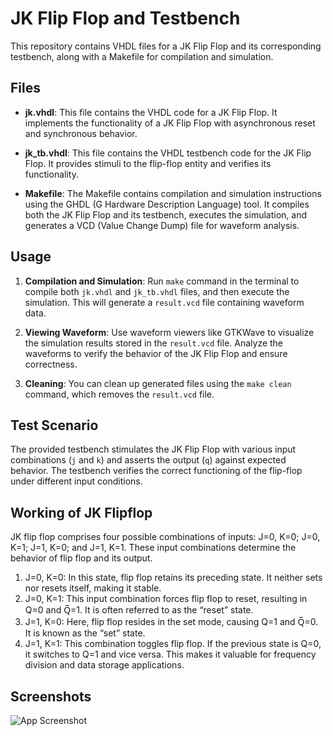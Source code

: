 # JK Flip Flop and Testbench

This repository contains VHDL files for a JK Flip Flop and its corresponding testbench, along with a Makefile for compilation and simulation.

## Files

- **jk.vhdl**: This file contains the VHDL code for a JK Flip Flop. It implements the functionality of a JK Flip Flop with asynchronous reset and synchronous behavior.

- **jk_tb.vhdl**: This file contains the VHDL testbench code for the JK Flip Flop. It provides stimuli to the flip-flop entity and verifies its functionality.

- **Makefile**: The Makefile contains compilation and simulation instructions using the GHDL (G Hardware Description Language) tool. It compiles both the JK Flip Flop and its testbench, executes the simulation, and generates a VCD (Value Change Dump) file for waveform analysis.

## Usage

1. **Compilation and Simulation**: Run `make` command in the terminal to compile both `jk.vhdl` and `jk_tb.vhdl` files, and then execute the simulation. This will generate a `result.vcd` file containing waveform data.

2. **Viewing Waveform**: Use waveform viewers like GTKWave to visualize the simulation results stored in the `result.vcd` file. Analyze the waveforms to verify the behavior of the JK Flip Flop and ensure correctness.

3. **Cleaning**: You can clean up generated files using the `make clean` command, which removes the `result.vcd` file.

## Test Scenario

The provided testbench stimulates the JK Flip Flop with various input combinations (`j` and `k`) and asserts the output (`q`) against expected behavior. The testbench verifies the correct functioning of the flip-flop under different input conditions.

## Working of JK Flipflop
 JK flip flop comprises four possible combinations of inputs: J=0, K=0; J=0, K=1; J=1, K=0; and J=1, K=1. These input combinations determine the behavior of flip flop and its output.

1. J=0, K=0: In this state, flip flop retains its preceding state. It neither sets nor resets itself, making it stable.
2. J=0, K=1: This input combination forces flip flop to reset, resulting in Q=0 and Q̅=1. It is often referred to as the “reset” state.
3. J=1, K=0: Here, flip flop resides in the set mode, causing Q=1 and Q̅=0. It is known as the “set” state.
4. J=1, K=1: This combination toggles flip flop. If the previous state is Q=0, it switches to Q=1 and vice versa. This makes it valuable for frequency division and data storage applications.
## Screenshots

![App Screenshot](https://via.placeholder.com/468x300?text=App+Screenshot+Here)


